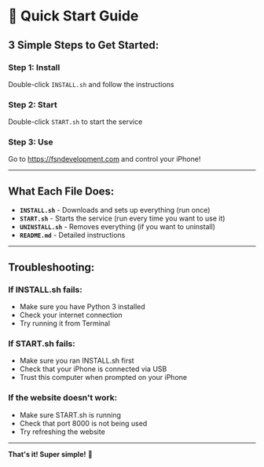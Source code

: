 # 🚀 Quick Start Guide

## **3 Simple Steps to Get Started:**

### **Step 1: Install**
Double-click `INSTALL.sh` and follow the instructions

### **Step 2: Start**
Double-click `START.sh` to start the service

### **Step 3: Use**
Go to https://fsndevelopment.com and control your iPhone!

---

## **What Each File Does:**

- **`INSTALL.sh`** - Downloads and sets up everything (run once)
- **`START.sh`** - Starts the service (run every time you want to use it)
- **`UNINSTALL.sh`** - Removes everything (if you want to uninstall)
- **`README.md`** - Detailed instructions

---

## **Troubleshooting:**

### **If INSTALL.sh fails:**
- Make sure you have Python 3 installed
- Check your internet connection
- Try running it from Terminal

### **If START.sh fails:**
- Make sure you ran INSTALL.sh first
- Check that your iPhone is connected via USB
- Trust this computer when prompted on your iPhone

### **If the website doesn't work:**
- Make sure START.sh is running
- Check that port 8000 is not being used
- Try refreshing the website

---

**That's it! Super simple!** 🎉
